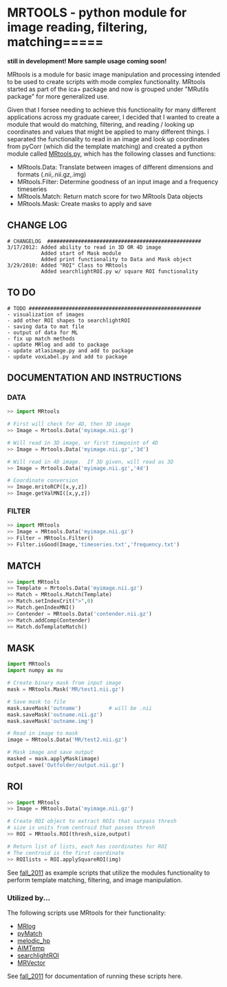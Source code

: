 # MRTOOLS - python module for image reading, filtering, matching=====

**still in development! More sample usage coming soon!**

MRtools is a module for basic image manipulation and processing intended to be used to create scripts with mode complex functionality. MRtools started as part of the ica+ package and now is grouped under "MRutils package" for more generalized use.

Given that I forsee needing to achieve this functionality for many different applications across my graduate career, I decided that I wanted to create a module that would do matching, filtering, and reading / looking up coordinates and values that might be applied to many different things. I separated the functionality to read in an image and look up coordinates from pyCorr (which did the template matching) and created a python module called [MRtools.py](https://github.com/vsoch/MRtools/blob/master/MRtools.py), which has the following classes and functions: 

  * MRtools.Data: Translate between images of different dimensions and formats (.nii,.nii.gz,.img)
  * MRtools.Filter: Determine goodness of an input image and a frequency timeseries 
  * MRtools.Match: Return match score for two MRtools Data objects
  * MRtools.Mask: Create masks to apply and save

## CHANGE LOG

```
# CHANGELOG  ##################################################
3/17/2012: Added ability to read in 3D OR 4D image
           Added start of Mask module
           Added print functionality to Data and Mask object
3/29/2010: Added "ROI" Class to MRtools
           Added searchlightROI.py w/ square ROI functionality
```

## TO DO
```
# TODO ########################################################
- visualization of images
- add other ROI shapes to searchlightROI
- saving data to mat file
- output of data for ML
- fix up match methods
- update MRlog and add to package
- update atlasimage.py and add to package
- update voxLabel.py and add to package
```

## DOCUMENTATION AND INSTRUCTIONS
### DATA

```python
>> import MRtools

# First will check for 4D, then 3D image
>> Image = Mrtools.Data('myimage.nii.gz')    

# Will read in 3D image, or first timepoint of 4D
>> Image = Mrtools.Data('myimage.nii.gz','3d') 

# Will read in 4D image.  If 3D given, will read as 3D
>> Image = Mrtools.Data('myimage.nii.gz','4d')

# Coordinate conversion
>> Image.mritoRCP([x,y,z])
>> Image.getValMNI([x,y,z])
```

### FILTER

```python
>> import MRtools
>> Image = MRtools.Data('myimage.nii.gz')
>> Filter = MRtools.Filter()
>> Filter.isGood(Image,'timeseries.txt','frequency.txt')
```

## MATCH

```python
>> import MRtools
>> Template = Mrtools.Data('myimage.nii.gz')
>> Match = MRtools.Match(Template)
>> Match.setIndexCrit(">",0)
>> Match.genIndexMNI()
>> Contender = MRtools.Data('contender.nii.gz')
>> Match.addComp(Contender)
>> Match.doTemplateMatch()
```

## MASK

```python
import MRtools
import numpy as nu

# Create binary mask from input image
mask = MRtools.Mask('MR/test1.nii.gz')

# Save mask to file
mask.saveMask('outname')         # will be .nii
mask.saveMask('outname.nii.gz')   
mask.saveMask('outname.img')     

# Read in image to mask
image = MRtools.Data('MR/test2.nii.gz')

# Mask image and save output
masked = mask.applyMask(image)
output.save('Outfolder/output.nii.gz')
```

## ROI
```python
>> import MRtools
>> Image = MRtools.Data('myimage.nii.gz')

# Create ROI object to extract ROIs that surpass thresh
# size is units from centroid that passes thresh
>> ROI = MRtools.ROI(thresh,size,output)

# Return list of lists, each has coordinates for ROI
# The centroid is the first coordinate
>> ROIlists = ROI.applySquareROI(img)
```

See [fall_2011](fall-2011.md) as example scripts that utilize the modules functionality to perform template matching, filtering, and image manipulation.

### Utilized by...
The following scripts use MRtools for their functionality:
  * [MRlog](mrlog.md)
  * [pyMatch](https://github.com/vsoch/MRtools/blob/master/pyMatch.py)
  * [melodic_hp](https://github.com/vsoch/ica-/blob/master/melodic_hp.py)
  * [AIMTemp](https://github.com/vsoch/MRtools/blob/master/AIMTemp.py)
  * [searchlightROI](https://github.com/vsoch/MRtools/blob/master/searchlightROI.py)
  * [MRVector](mrvector.md)

See [fall_2011](fall-2011.md) for documentation of running these scripts here.
